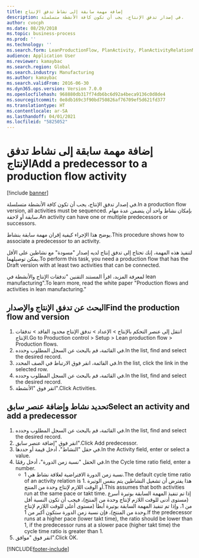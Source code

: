 ```yaml
---
title: إضافة مهمة سابقة إلى نشاط تدفق الإنتاج
description: في إصدار تدفق الإنتاج، يجب أن تكون كافة الأنشطة متسلسلة.
author: cvocph
ms.date: 08/29/2018
ms.topic: business-process
ms.prod: ''
ms.technology: ''
ms.search.form: LeanProductionFlow, PlanActivity, PlanActivityRelationNew, PlanActivityLookup
audience: Application User
ms.reviewer: kamaybac
ms.search.region: Global
ms.search.industry: Manufacturing
ms.author: kamaybac
ms.search.validFrom: 2016-06-30
ms.dyn365.ops.version: Version 7.0.0
ms.openlocfilehash: 968880db317f74db6bc6d92a4beca9136c0d8de4
ms.sourcegitcommit: 0e8db169c3f90bd750826af76709ef5d621fd377
ms.translationtype: HT
ms.contentlocale: ar-SA
ms.lasthandoff: 04/01/2021
ms.locfileid: "5825052"
---
```

# <a name="add-a-predecessor-to-a-production-flow-activity"></a><span data-ttu-id="12544-103">إضافة مهمة سابقة إلى نشاط تدفق الإنتاج</span><span class="sxs-lookup"><span data-stu-id="12544-103">Add a predecessor to a production flow activity</span></span>

[!include [banner](../../includes/banner.md)]

<span data-ttu-id="12544-104">في إصدار تدفق الإنتاج، يجب أن تكون كافة الأنشطة متسلسلة.</span><span class="sxs-lookup"><span data-stu-id="12544-104">In a production flow version, all activities must be sequenced.</span></span> <span data-ttu-id="12544-105">بإمكان نشاط واحد أن يتضمن عدة مهام سابقة أو لاحقة.</span><span class="sxs-lookup"><span data-stu-id="12544-105">An activity can have one or multiple predecessors or successors.</span></span> 

<span data-ttu-id="12544-106">يوضح هذا الإجراء كيفية إقران مهمة سابقة بنشاط.</span><span class="sxs-lookup"><span data-stu-id="12544-106">This procedure shows how to associate a predecessor to an activity.</span></span> 

<span data-ttu-id="12544-107">لتنفيذ هذه المهمة، إنك تحتاج إلى تدفق إنتاج لديه إصدار "مسودة" مع نشاطين على الأقل يمكن توصيلهما.</span><span class="sxs-lookup"><span data-stu-id="12544-107">To perform this task, you need a production flow that has the Draft version with at least two activities that can be connected.</span></span> 

<span data-ttu-id="12544-108">لمعرفة المزيد، اقرأ المستند التقنين "تدفقات الإنتاج والأنشطة في lean manufacturing".</span><span class="sxs-lookup"><span data-stu-id="12544-108">To learn more, read the white paper "Production flows and activities in lean manufacturing."</span></span>


## <a name="find-the-production-flow-and-version"></a><span data-ttu-id="12544-109">البحث عن تدفق الإنتاج والإصدار</span><span class="sxs-lookup"><span data-stu-id="12544-109">Find the production flow and version</span></span>
1. <span data-ttu-id="12544-110">انتقل إلى عنصر التحكم بالإنتاج > الإعداد > تدفق الإنتاج محدود الفاقد > تدفقات الإنتاج.</span><span class="sxs-lookup"><span data-stu-id="12544-110">Go to Production control > Setup > Lean production flow > Production flows.</span></span>
2. <span data-ttu-id="12544-111">في القائمة، قم بالبحث عن السجل المطلوب وحدده.</span><span class="sxs-lookup"><span data-stu-id="12544-111">In the list, find and select the desired record.</span></span>
3. <span data-ttu-id="12544-112">في القائمة، انقر فوق الارتباط في الصف المحدد.</span><span class="sxs-lookup"><span data-stu-id="12544-112">In the list, click the link in the selected row.</span></span>
4. <span data-ttu-id="12544-113">في القائمة، قم بالبحث عن السجل المطلوب وحدده.</span><span class="sxs-lookup"><span data-stu-id="12544-113">In the list, find and select the desired record.</span></span>
5. <span data-ttu-id="12544-114">انقر فوق "الأنشطة".</span><span class="sxs-lookup"><span data-stu-id="12544-114">Click Activities.</span></span>

## <a name="select-an-activity-and-add-a-predecessor"></a><span data-ttu-id="12544-115">تحديد نشاط وإضافة عنصر سابق</span><span class="sxs-lookup"><span data-stu-id="12544-115">Select an activity and add a predecessor</span></span>
1. <span data-ttu-id="12544-116">في القائمة، قم بالبحث عن السجل المطلوب وحدده.</span><span class="sxs-lookup"><span data-stu-id="12544-116">In the list, find and select the desired record.</span></span>
2. <span data-ttu-id="12544-117">انقر فوق "إضافة عنصر سابق".</span><span class="sxs-lookup"><span data-stu-id="12544-117">Click Add predecessor.</span></span>
3. <span data-ttu-id="12544-118">في حقل "النشاط"، أدخل قيمة أو حددها.</span><span class="sxs-lookup"><span data-stu-id="12544-118">In the Activity field, enter or select a value.</span></span>
4. <span data-ttu-id="12544-119">في الحقل "نسبة زمن الدورة"، أدخل رقمًا.</span><span class="sxs-lookup"><span data-stu-id="12544-119">In the Cycle time ratio field, enter a number.</span></span>
    * <span data-ttu-id="12544-120">نسبة زمن الدورة الافتراضية لعلاقة نشاط هي 1.</span><span class="sxs-lookup"><span data-stu-id="12544-120">The default cycle time ratio of an activity relation is 1.</span></span> <span data-ttu-id="12544-121">هذا يفترض أن تشغيل النشاطين يتم بنفس الوتيرة أو الوقت اللازم لإنتاج وحدة من المنتج.</span><span class="sxs-lookup"><span data-stu-id="12544-121">This assumes that both activities run at the same pace or takt time.</span></span> <span data-ttu-id="12544-122">إذا تم تنفيذ المهمة السابقة بوتيرة أسرع (مستوى أدنى للوقت اللازم لإنتاج وحدة من المنتج)، فيجب أن تكون النسبة أقل من 1، وإذا تم تنفيذ المهمة السابقة بوتيرة أبطأ (مستوى أعلى للوقت اللازم لإنتاج وحدة من المنتج)، فإن نسبة زمن الدورة ستكون أكبر من 1.</span><span class="sxs-lookup"><span data-stu-id="12544-122">If the predecessor runs at a higher pace (lower takt time), the ratio should be lower than 1, if the predecessor runs at a slower pace (higher takt time) the cycle time ratio is greater than 1.</span></span>  
5. <span data-ttu-id="12544-123">انقر فوق "موافق".</span><span class="sxs-lookup"><span data-stu-id="12544-123">Click OK.</span></span>



[!INCLUDE[footer-include](../../../includes/footer-banner.md)]